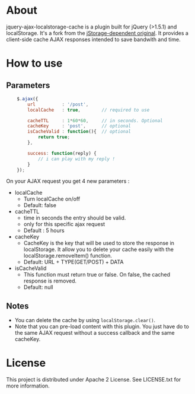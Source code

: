 # About 
jquery-ajax-localstorage-cache is a plugin built for jQuery (>1.5.1) and localStorage. It's a fork from the [jStorage-dependent original](https://github.com/nectify/jquery-ajax-jstorage-cache). It provides a client-side cache AJAX responses intended to save bandwith and time. 

# How to use 

## Parameters
```javascript
	$.ajax({
		url          : '/post',
		localCache   : true,        // required to use

		cacheTTL     : 1*60*60,     // in seconds. Optional
		cacheKey     : 'post',      // optional
		isCacheValid : function(){  // optional
			return true;
		},

		success: function(reply) {
			// i can play with my reply ! 
		}
	});
```
On your AJAX request you get 4 new parameters :

* localCache
	* Turn localCache on/off
	* Default: false
* cacheTTL
    * time in seconds the entry should be valid. 
    * only for this specific ajax request
    * Default : 5 hours
* cacheKey
	* CacheKey is the key that will be used to store the response in localStorage. It allow you to delete your cache easily with the localStorage.removeItem() function.
	* Default: URL + TYPE(GET/POST) + DATA
* isCacheValid
	* This function must return true or false. On false, the cached response is removed.
	* Default: null

## Notes

* You can delete the cache by using ```localStorage.clear()```.
* Note that you can pre-load content with this plugin. You just have do to the same AJAX request without a success callback and the same cacheKey.

# License

This project is distributed under Apache 2 License. See LICENSE.txt for more information.
